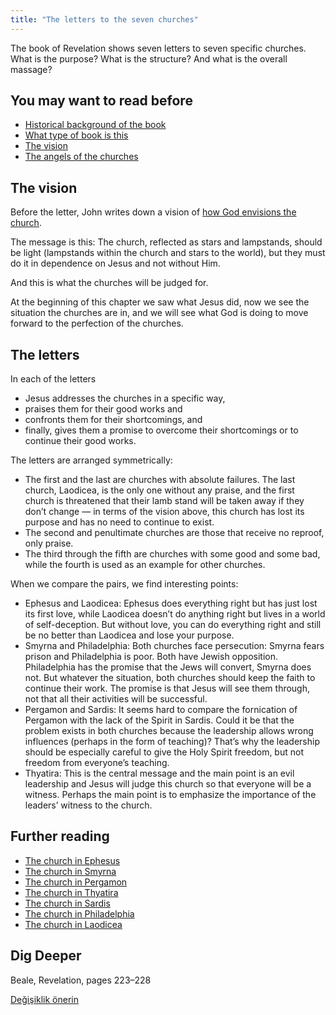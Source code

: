 ```yaml
---
title: "The letters to the seven churches"
---
```



The book of Revelation shows seven letters to seven specific churches. What is the purpose? What is the structure? And what is the overall massage?


## You may want to read before

<a name="4e37"></a>
- [Historical background of the book](../../../../background/history/expl/pax-romana-key-to-understand-the-book-of-revelation)
- [What type of book is this](../../../../background/literature/expl/the-book-of-revelation-how-to-read-it)
- [The vision](../../../../content/letters/expl/the-vision)
- [The angels of the churches](../../../../content/letters/expl/the-angel-of-the-churches)



## The vision

<a name="4c46"></a>
Before the letter, John writes down a vision of [how God envisions the church](../../../../content/letters/expl/the-vision).

The message is this: The church, reflected as stars and lampstands, should be light (lampstands within the church and stars to the world), but they must do it in dependence on Jesus and not without Him.

And this is what the churches will be judged for.

At the beginning of this chapter we saw what Jesus did, now we see the situation the churches are in, and we will see what God is doing to move forward to the perfection of the churches.


## The letters

<a name="4b58"></a>
In each of the letters

- Jesus addresses the churches in a specific way,
- praises them for their good works and
- confronts them for their shortcomings, and
- finally, gives them a promise to overcome their shortcomings or to continue their good works.


The letters are arranged symmetrically:

- The first and the last are churches with absolute failures. The last church, Laodicea, is the only one without any praise, and the first church is threatened that their lamb stand will be taken away if they don’t change — in terms of the vision above, this church has lost its purpose and has no need to continue to exist.
- The second and penultimate churches are those that receive no reproof, only praise.
- The third through the fifth are churches with some good and some bad, while the fourth is used as an example for other churches.


When we compare the pairs, we find interesting points:

- Ephesus and Laodicea: Ephesus does everything right but has just lost its first love, while Laodicea doesn’t do anything right but lives in a world of self-deception. But without love, you can do everything right and still be no better than Laodicea and lose your purpose.
- Smyrna and Philadelphia: Both churches face persecution: Smyrna fears prison and Philadelphia is poor. Both have Jewish opposition. Philadelphia has the promise that the Jews will convert, Smyrna does not. But whatever the situation, both churches should keep the faith to continue their work. The promise is that Jesus will see them through, not that all their activities will be successful.
- Pergamon and Sardis: It seems hard to compare the fornication of Pergamon with the lack of the Spirit in Sardis. Could it be that the problem exists in both churches because the leadership allows wrong influences (perhaps in the form of teaching)? That’s why the leadership should be especially careful to give the Holy Spirit freedom, but not freedom from everyone’s teaching.
- Thyatira: This is the central message and the main point is an evil leadership and Jesus will judge this church so that everyone will be a witness. Perhaps the main point is to emphasize the importance of the leaders’ witness to the church.



## Further reading

<a name="ccde"></a>
- [The church in Ephesus](../../../../content/letters/expl/details/the-letter-to-the-church-in-ephesus)
- [The church in Smyrna](../../../../content/letters/expl/details/the-letter-to-the-church-in-smyrna)
- [The church in Pergamon](../../../../content/letters/expl/details/the-letter-to-the-church-in-pergamon)
- [The church in Thyatira](../../../../content/letters/expl/details/the-letter-to-the-church-in-thyatira)
- [The church in Sardis](../../../../content/letters/expl/details/the-letter-to-the-church-in-sardis)
- [The church in Philadelphia](../../../../content/letters/expl/details/the-letter-to-the-church-in-philadelphia)
- [The church in Laodicea](../../../../content/letters/expl/details/the-letter-to-the-church-in-laodicea)



## Dig Deeper

<a name="174f"></a>
Beale, Revelation, pages 223–228






[Değişiklik önerin](https://github.com/revelation-today/revelation-today/blob/main/exampleSite/content/docs/content/letters/expl/the-letters-to-the-seven-churches.md)
